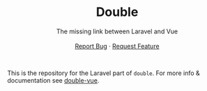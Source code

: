 <div id="top"></div>

<div align="center">
  <h1 align="center">Double</h1>

  <p align="center">
    The missing link between Laravel and Vue
    <br />
    <br />
    <a href="https://github.com/Sopamo/double-laravel/issues">Report Bug</a>
    ·
    <a href="https://github.com/Sopamo/double-laravel/issues">Request Feature</a>
  </p>
</div>
<br>

This is the repository for the Laravel part of `double`. For more info & documentation see [double-vue](https://github.com/Sopamo/double-vue).